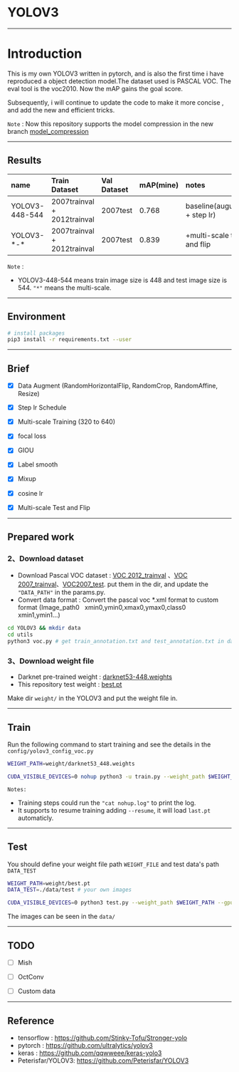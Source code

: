 # YOLOV3
---
# Introduction
This is my own YOLOV3 written in pytorch, and is also the first time i have reproduced a object detection model.The dataset used is PASCAL VOC. The eval tool is the voc2010. Now the mAP gains the goal score.

Subsequently, i will continue to update the code to make it more concise , and add the new and efficient tricks.

`Note` : Now this repository supports the model compression in the new branch [model_compression](https://github.com/Peterisfar/YOLOV3/tree/model_compression)

---
## Results


| name | Train Dataset | Val Dataset | mAP(mine) | notes |
| :----- | :----- | :------ | :-----| :-----|
| YOLOV3-448-544 | 2007trainval + 2012trainval | 2007test | 0.768 | baseline(augument + step lr) |
| YOLOV3-\*-* | 2007trainval + 2012trainval | 2007test | 0.839 | \+multi-scale test and flip |

`Note` : 

* YOLOV3-448-544 means train image size is 448 and test image size is 544. `"*"` means the multi-scale.


---
## Environment

```bash
# install packages
pip3 install -r requirements.txt --user
```

---
## Brief

* [x] Data Augment (RandomHorizontalFlip, RandomCrop, RandomAffine, Resize)
* [x] Step lr Schedule 
* [x] Multi-scale Training (320 to 640)
* [x] focal loss
* [x] GIOU
* [x] Label smooth
* [x] Mixup
* [x] cosine lr
* [x] Multi-scale Test and Flip



---
## Prepared work

### 2、Download dataset
* Download Pascal VOC dataset : [VOC 2012_trainval](http://host.robots.ox.ac.uk/pascal/VOC/voc2012/VOCtrainval_11-May-2012.tar) 、[VOC 2007_trainval](http://host.robots.ox.ac.uk/pascal/VOC/voc2007/VOCtrainval_06-Nov-2007.tar)、[VOC2007_test](http://host.robots.ox.ac.uk/pascal/VOC/voc2007/VOCtest_06-Nov-2007.tar). put them in the dir, and update the `"DATA_PATH"` in the params.py.
* Convert data format : Convert the pascal voc *.xml format to custom format (Image_path0 &nbsp; xmin0,ymin0,xmax0,ymax0,class0 &nbsp; xmin1,ymin1...)

```bash
cd YOLOV3 && mkdir data
cd utils
python3 voc.py # get train_annotation.txt and test_annotation.txt in data/
```

### 3、Download weight file
* Darknet pre-trained weight :  [darknet53-448.weights](https://pjreddie.com/media/files/darknet53_448.weights) 
* This repository test weight : [best.pt](https://pan.baidu.com/s/1MdE2zfIND9NYd9mWytMX8g)

Make dir `weight/` in the YOLOV3 and put the weight file in.

---
## Train

Run the following command to start training and see the details in the `config/yolov3_config_voc.py`

```Bash
WEIGHT_PATH=weight/darknet53_448.weights

CUDA_VISIBLE_DEVICES=0 nohup python3 -u train.py --weight_path $WEIGHT_PATH --gpu_id 0 > nohup.log 2>&1 &

```

`Notes:`

* Training steps could run the `"cat nohup.log"` to print the log.
* It supports to resume training adding `--resume`, it will load `last.pt` automaticly.

---
## Test
You should define your weight file path `WEIGHT_FILE` and test data's path `DATA_TEST`
```Bash
WEIGHT_PATH=weight/best.pt
DATA_TEST=./data/test # your own images

CUDA_VISIBLE_DEVICES=0 python3 test.py --weight_path $WEIGHT_PATH --gpu_id 0 --visiual $DATA_TEST --eval

```
The images can be seen in the `data/`

---
## TODO

* [ ] Mish
* [ ] OctConv
* [ ] Custom data


---
## Reference

* tensorflow : https://github.com/Stinky-Tofu/Stronger-yolo
* pytorch : https://github.com/ultralytics/yolov3
* keras : https://github.com/qqwweee/keras-yolo3
* Peterisfar/YOLOV3: https://github.com/Peterisfar/YOLOV3

